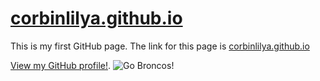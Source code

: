 # [corbinlilya.github.io](https://corbinlilya.github.io)
This is my first GitHub page. The link for this page is [corbinlilya.github.io](https://corbinlilya.github.io)

[View my GitHub profile!](https://github.com/corbinlilya).
![Go Broncos!](https://upload.wikimedia.org/wikipedia/en/thumb/9/94/Primary_Boise_State_Broncos_Athletics_Logo.svg/1200px-Primary_Boise_State_Broncos_Athletics_Logo.svg.png)


